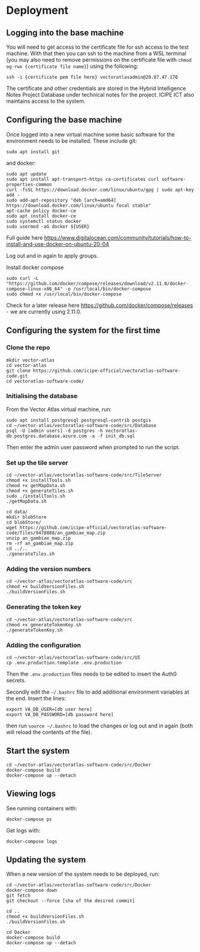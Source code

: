 # Deployment

## Logging into the base machine

You will need to get access to the certificate file for ssh access to the test machine. With that then you can ssh to the machine from a WSL terminal (you may also need to remove permissions on the certificate file with `chmod og-rwx {certificate file name}`) using the following:
```
ssh -i {certificate pem file here} vectoratlasadmin@20.87.47.170
```

The certificate and other credentials are stored in the Hybrid Intelligence Notes Project Database under technical notes for the project. ICIPE ICT also maintains access to the system.

## Configuring the base machine
Once logged into a new virtual machine some basic software for the environment needs to be installed. These include git:
```
sudo apt install git
```
and docker:
```
sudo apt update
sudo apt install apt-transport-https ca-certificates curl software-properties-common
curl -fsSL https://download.docker.com/linux/ubuntu/gpg | sudo apt-key add -
sudo add-apt-repository "deb [arch=amd64] https://download.docker.com/linux/ubuntu focal stable"
apt-cache policy docker-ce
sudo apt install docker-ce
sudo systemctl status docker
sudo usermod -aG docker ${USER}
```
Full guide here
https://www.digitalocean.com/community/tutorials/how-to-install-and-use-docker-on-ubuntu-20-04

Log out and in again to apply groups.

Install docker compose
```
sudo curl -L "https://github.com/docker/compose/releases/download/v2.11.0/docker-compose-linux-x86_64" -o /usr/local/bin/docker-compose
sudo chmod +x /usr/local/bin/docker-compose
```
Check for a later release here https://github.com/docker/compose/releases - we are currently using 2.11.0.


## Configuring the system for the first time

### Clone the repo
```
mkdir vector-atlas
cd vector-atlas
git clone https://github.com/icipe-official/vectoratlas-software-code.git
cd vectoratlas-software-code/
```

### Initialising the database
From the Vector Atlas virtual machine, run:
```
sudo apt install postgresql postgresql-contrib postgis
cd ~/vector-atlas/vectoratlas-software-code/src/Database
psql -U [admin users] -d postgres -h vectoratlas-db.postgres.database.azure.com -a -f init_db.sql
```
Then enter the admin user password when prompted to run the script.

### Set up the tile server
```
cd ~/vector-atlas/vectoratlas-software-code/src/TileServer
chmod +x installTools.sh
chmod +x getMapData.sh
chmod +x generateTiles.sh
sudo ./installTools.sh
./getMapData.sh

cd data/
mkdir blobStore
cd blobStore/
wget https://github.com/icipe-official/vectoratlas-software-code/files/9478888/an_gambiae_map.zip
unzip an_gambiae_map.zip
rm -rf an_gambiae_map.zip
cd ../..
./generateTiles.sh
```

### Adding the version numbers
```
cd ~/vector-atlas/vectoratlas-software-code/src
chmod +x buildVersionFiles.sh
./buildVersionFiles.sh
```

### Generating the token key
```
cd ~/vector-atlas/vectoratlas-software-code/src
chmod +x generateTokenKey.sh
./generateTokenKey.sh
```

### Adding the configuration
```
cd ~/vector-atlas/vectoratlas-software-code/src/UI
cp .env.production.template .env.production
```
Then the `.env.production` files needs to be edited to insert the Auth0 secrets.

Secondly edit the `~/.bashrc` file to add additional environment variables at the end. Insert the lines:
```
export VA_DB_USER=[db user here]
export VA_DB_PASSWORD=[db password here]
```
then run `source ~/.bashrc` to load the changes or log out and in again (both will reload the contents of the file).

## Start the system
```
cd ~/vector-atlas/vectoratlas-software-code/src/Docker
docker-compose build
docker-compose up --detach
```

## Viewing logs
See running containers with:
```
docker-compose ps
```
Get logs with:
```
docker-compose logs
```

## Updating the system
When a new version of the system needs to be deployed, run:
```
cd ~/vector-atlas/vectoratlas-software-code/src/Docker
docker-compose down
git fetch
git checkout --force [sha of the desired commit]

cd ..
chmod +x buildVersionFiles.sh
./buildVersionFiles.sh

cd Docker
docker-compose build
docker-compose up --detach
```
